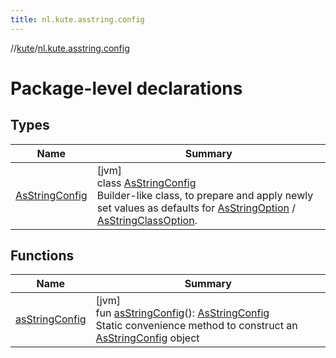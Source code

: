```yaml
---
title: nl.kute.asstring.config
---
```

//[kute](../../index.html)/[nl.kute.asstring.config](index.html)



# Package-level declarations



## Types


| Name | Summary |
|---|---|
| [AsStringConfig](-as-string-config/index.html) | [jvm]<br>class [AsStringConfig](-as-string-config/index.html)<br>Builder-like class, to prepare and apply newly set values as defaults for [AsStringOption](../nl.kute.asstring.annotation.option/-as-string-option/index.html) / [AsStringClassOption](../nl.kute.asstring.annotation.option/-as-string-class-option/index.html). |


## Functions


| Name | Summary |
|---|---|
| [asStringConfig](as-string-config.html) | [jvm]<br>fun [asStringConfig](as-string-config.html)(): [AsStringConfig](-as-string-config/index.html)<br>Static convenience method to construct an [AsStringConfig](-as-string-config/index.html) object |

